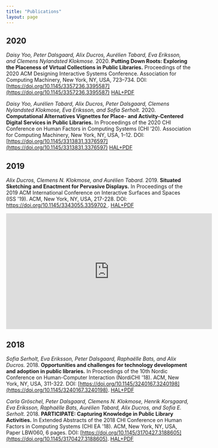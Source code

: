 ```yaml
---
title: "Publications"
layout: page
---
```

## 2020
*Daisy Yoo, Peter Dalsgaard, Alix Ducros, Aurélien Tabard, Eva Eriksson, and Clemens Nylandsted Klokmose.* 2020. **Putting Down Roots: Exploring the Placeness of Virtual Collections in Public Libraries.** Proceedings of the 2020 ACM Designing Interactive Systems Conference. Association for Computing Machinery, New York, NY, USA, 723–734. DOI:[https://doi.org/10.1145/3357236.3395587](https://doi.org/10.1145/3357236.3395587) [HAL+PDF](https://hal.archives-ouvertes.fr/hal-02869225)

*Daisy Yoo, Aurélien Tabard, Alix Ducros, Peter Dalsgaard, Clemens Nylandsted Klokmose, Eva Eriksson, and Sofia Serholt.* 2020. **Computational Alternatives Vignettes for Place- and Activity-Centered Digital Services in Public Libraries.** In Proceedings of the 2020 CHI Conference on Human Factors in Computing Systems (CHI ’20). Association for Computing Machinery, New York, NY, USA, 1–12. DOI:[https://doi.org/10.1145/3313831.3376597](https://doi.org/10.1145/3313831.3376597) [HAL+PDF](https://hal.archives-ouvertes.fr/hal-03178550)

## 2019
*Alix Ducros, Clemens N. Klokmose, and Aurélien Tabard.* 2019. **Situated Sketching and Enactment for Pervasive Displays.** In Proceedings of the 2019 ACM International Conference on Interactive Surfaces and Spaces (ISS '19). ACM, New York, NY, USA, 217-228. DOI: [https://doi.org/10.1145/3343055.3359702 ](https://doi.org/10.1145/3343055.3359702). [HAL+PDF](https://hal.archives-ouvertes.fr/hal-02294757) 

<iframe width="560" height="315" src="https://www.youtube.com/embed/ikUtbM-Moog" title="YouTube video player" frameborder="0" allow="accelerometer; autoplay; clipboard-write; encrypted-media; gyroscope; picture-in-picture" allowfullscreen></iframe>


## 2018

*Sofia Serholt, Eva Eriksson, Peter Dalsgaard, Raphaëlle Bats, and Alix Ducros.* 2018. **Opportunities and challenges for technology development and adoption in public libraries.** In Proceedings of the 10th Nordic Conference on Human-Computer Interaction (NordiCHI '18). ACM, New York, NY, USA, 311-322. DOI: [https://doi.org/10.1145/3240167.3240198](https://doi.org/10.1145/3240167.3240198). [HAL+PDF](https://hal.archives-ouvertes.fr/hal-01891181)

*Carla Gröschel, Peter Dalsgaard, Clemens N. Klokmose, Henrik Korsgaard, Eva Eriksson, Raphaëlle Bats, Aurélien Tabard, Alix Ducros, and Sofia E. Serholt.* 2018. **PARTICIPATE: Capturing Knowledge in Public Library Activities.** In Extended Abstracts of the 2018 CHI Conference on Human Factors in Computing Systems (CHI EA '18). ACM, New York, NY, USA, Paper LBW060, 6 pages. DOI: [https://doi.org/10.1145/3170427.3188605](https://doi.org/10.1145/3170427.3188605). [HAL+PDF](https://hal.archives-ouvertes.fr/hal-01734893)
